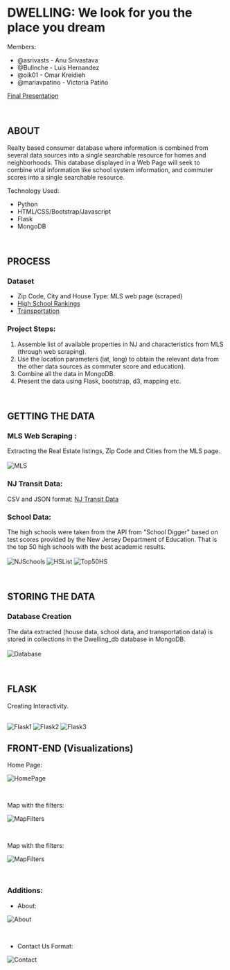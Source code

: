 # DWELLING: We look for you the place you dream

Members: 

* @asrivasts - Anu Srivastava
* @Bulinche - Luis Hernandez
* @oik01 - Omar Kreidieh
* @mariavpatino - Victoria Patiño

[Final Presentation](https://prezi.com/view/1DNEz5tRKtxSKaiDyBqt/)

<br>

## ABOUT

Realty based consumer database where information is combined from several data sources into a single searchable resource for homes and neighborhoods. 
This database displayed in a Web Page will seek to combine vital information like school system information, and commuter scores into a single searchable resource.

Technology Used:
- Python
- HTML/CSS/Bootstrap/Javascript
- Flask
- MongoDB <br>

<br>

## PROCESS
### Dataset

* Zip Code, City and House Type: MLS web page (scraped)
* [High School Rankings](https://api.schooldigger.com/v1.2/rankings/schools/NJ?level=High&perPage=50&appID=4199a348&appKey=5d16139d9ca9a3a48f2e4d3ac749468f)
* [Transportation](https://njogis-newjersey.opendata.arcgis.com/datasets/d1b2669cd9bf4ab6bb8e04f5326e8d77_9/data?orderBy=COUNTY) <br>

### Project Steps:

1. Assemble list of available properties in NJ and characteristics from MLS (through web scraping).
2. Use the location parameters (lat, long) to obtain the relevant data from the other data sources  as commuter score and education). 
3. Combine all the data in MongoDB.
4. Present the data using Flask, bootstrap, d3, mapping etc. <br>

<br>

## GETTING THE DATA

### MLS Web Scraping : 
Extracting the Real Estate listings, Zip Code and Cities from the MLS page. <br><br>
![MLS](WebInterface/static/img/ScrapeMSL.PNG)

### NJ Transit Data:
CSV and JSON format: [NJ Transit Data](https://github.com/mariavpatino/Dwelling-Project/tree/master/NJ%20Transit%20Data)

### School Data:
The high schools were taken from the API from "School Digger" based on test scores provided by the New Jersey Department of Education. That is the top 50 high schools with the best academic results. <br><br>
![NJSchools](WebInterface/static/img/NJSchools.PNG)
![HSList](WebInterface/static/img/HighSchoolList.PNG)
![Top50HS](WebInterface/static/img/Top50HighSchools.PNG)

<br>

## STORING THE DATA

### Database Creation
The data extracted (house data, school data, and transportation data) is stored in collections in the Dwelling_db database in MongoDB.<br><br>
![Database](WebInterface/static/img/MongoDBCreation_Code.PNG)

<br>

## FLASK 
Creating Interactivity.<br><br>

![Flask1](WebInterface/static/img/Flask1.PNG)
![Flask2](WebInterface/static/img/Flask2.PNG)
![Flask3](WebInterface/static/img/Flask3.PNG)

## FRONT-END (Visualizations)
Home Page:<br>

![HomePage](WebInterface/static/img/HomePage.PNG)

<br>

Map with the filters:<br>

![MapFilters](WebInterface/static/img/Map_Filters.PNG)

<br>

Map with the filters:<br>

![MapFilters](WebInterface/static/img/Map_Schools_RailStops.PNG)

<br>

### Additions:
* About:<br>

![About](WebInterface/static/img/About.PNG)

<br>

* Contact Us Format:<br>

![Contact](WebInterface/static/img/ContactUsFormat.PNG)
